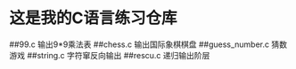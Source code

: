 # 								这是我的C语言练习仓库 
##99.c 	输出9*9乘法表
##chess.c 输出国际象棋棋盘
##guess_number.c 猜数游戏
##string.c 字符窜反向输出 
##rescu.c  递归输出阶层 
